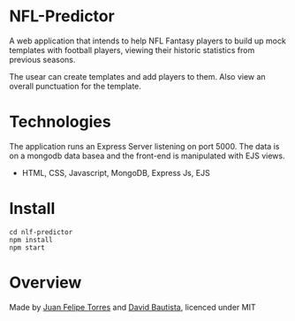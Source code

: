# NFL-Predictor

A web application that intends to help NFL Fantasy players to build up mock templates with football players, viewing their historic statistics from previous seasons.


The usear can create templates and add players to them. Also view an overall punctuation for the template.

# Technologies

The application runs an Express Server listening on port 5000. The data is on a mongodb data basea and the front-end is manipulated with EJS views.

* HTML, CSS, Javascript, MongoDB, Express Js, EJS

# Install

 ```
 cd nlf-predictor
 npm install
 npm start
 ```
# Overview

Made by [Juan Felipe Torres](https://github.com/jftorresp) and [David Bautista](https://github.com/whatevercamps), licenced under MIT
